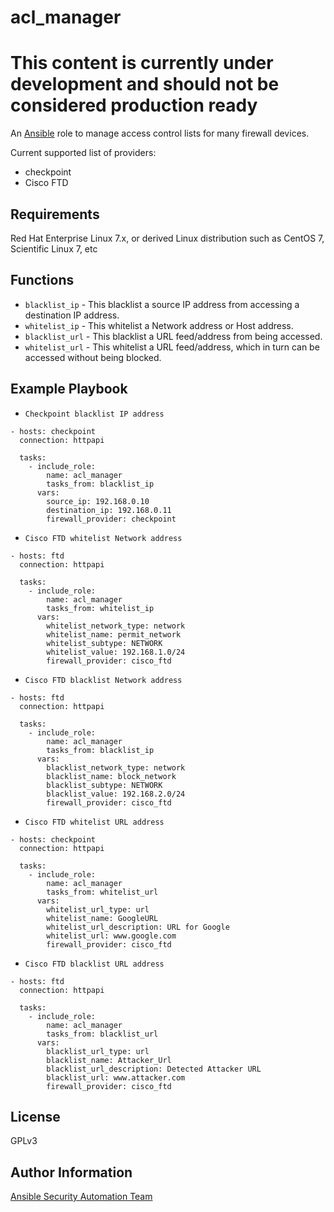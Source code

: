 acl_manager
===========

# This content is currently under development and should not be considered production ready

An [Ansible](https://ansible.com) role to manage access control lists for many firewall devices.

Current supported list of providers:
* checkpoint
* Cisco FTD

Requirements
------------
Red Hat Enterprise Linux 7.x, or derived Linux distribution such as CentOS 7,
Scientific Linux 7, etc

Functions
---------

* `blacklist_ip` - This blacklist a source IP address from accessing a destination IP address.
* `whitelist_ip` - This whitelist a Network address or Host address.
* `blacklist_url` - This blacklist a URL feed/address from being accessed.
* `whitelist_url` - This whitelist a URL feed/address, which in turn can be accessed without being blocked.

Example Playbook
----------------

* `Checkpoint blacklist IP address`

```
- hosts: checkpoint
  connection: httpapi

  tasks: 
    - include_role:
        name: acl_manager
        tasks_from: blacklist_ip
      vars:
        source_ip: 192.168.0.10
        destination_ip: 192.168.0.11
        firewall_provider: checkpoint
```

* `Cisco FTD whitelist Network address`

```
- hosts: ftd
  connection: httpapi

  tasks:
    - include_role:
        name: acl_manager
        tasks_from: whitelist_ip
      vars:
        whitelist_network_type: network
        whitelist_name: permit_network
        whitelist_subtype: NETWORK
        whitelist_value: 192.168.1.0/24
        firewall_provider: cisco_ftd
```

* `Cisco FTD blacklist Network address`

```
- hosts: ftd
  connection: httpapi

  tasks:
    - include_role:
        name: acl_manager
        tasks_from: blacklist_ip
      vars:
        blacklist_network_type: network
        blacklist_name: block_network
        blacklist_subtype: NETWORK
        blacklist_value: 192.168.2.0/24
        firewall_provider: cisco_ftd
```

* `Cisco FTD whitelist URL address`

```
- hosts: checkpoint
  connection: httpapi

  tasks:
    - include_role:
        name: acl_manager
        tasks_from: whitelist_url
      vars:
        whitelist_url_type: url
        whitelist_name: GoogleURL
        whitelist_url_description: URL for Google
        whitelist_url: www.google.com
        firewall_provider: cisco_ftd
```

* `Cisco FTD blacklist URL address`

```
- hosts: ftd
  connection: httpapi

  tasks:
    - include_role:
        name: acl_manager
        tasks_from: blacklist_url
      vars:
        blacklist_url_type: url
        blacklist_name: Attacker_Url
        blacklist_url_description: Detected Attacker URL
        blacklist_url: www.attacker.com
        firewall_provider: cisco_ftd
```


License
-------

GPLv3

Author Information
------------------

[Ansible Security Automation Team](https://github.com/ansible-security)
